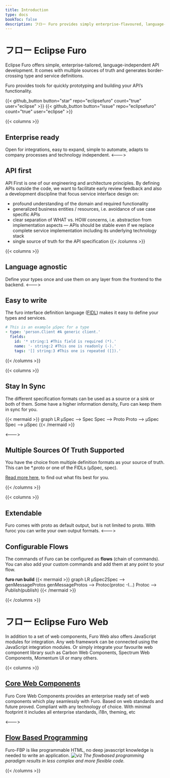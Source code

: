 ```yaml
---
title: Introduction
type: docs
bookToc: false
description: フロー Furo provides simply enterprise-flavoured, language-agnostic API development.
---
```


# フロー Eclipse Furo
Eclipse Furo offers simple, enterprise-tailored, language-independent API development. 
It comes with multiple sources of truth and generates border-crossing type and service definitions.

Furo provides tools for quickly prototyping and building your API’s functionality.

{{< github_button button="star" repo="eclipsefuro" count="true" user="eclipse" >}}
{{< github_button button="issue" repo="eclipsefuro" count="true" user="eclipse" >}}

{{< columns >}}
## Enterprise ready
Open for integrations, easy to expand, simple to automate, adapts to company processes and technology independent.
<--->
## API first
API First is one of our engineering and architecture principles. By defining APIs outside the code, 
we want to facilitate early review feedback and also a development discipline that focus service interface design on:
- profound understanding of the domain and required functionality
- generalized business entities / resources, i.e. avoidance of use case specific APIs
- clear separation of WHAT vs. HOW concerns, i.e. abstraction from implementation aspects — APIs should be stable even if we replace complete service implementation including its underlying technology stack
- single source of truth for the API specification
{{< /columns >}}

{{< columns >}}
## Language agnostic
Define your types once and use them on any layer from the frontend to the backend.
<--->
## Easy to write
The furo interface definition language ([FIDL](https://fidl.furo.pro)) makes it easy to define your types and services.

```yaml
# This is an example µSpec for a type
- type: 'person.Client #A generic client.'
  fields:
    id: '* string:1 #This field is required (*).'
    name: '- string:2 #This one is readonly (-).'
    tags: '[] string:3 #This one is repeated ([]).'
```
{{< /columns >}}


{{< columns >}}
## Stay In Sync

The different specification formats can be used as a source or a sink or both of them. Some have a higher information 
density, Furo can keep them in sync for you.

{{< mermaid >}}
graph LR
µSpec --> Spec
Spec --> Proto
Proto --> µSpec
Spec --> µSpec
{{< /mermaid >}}


<--->

## Multiple Sources Of Truth Supported
You have the choice from multiple definition formats as your source of truth.
This can be *.proto or one of the FIDLs (µSpec, spec). 

[Read more here](/docs/sourceoftruth/), to find out what fits best for you.

{{< /columns >}}

{{< columns >}}
## Extendable
Furo comes with proto as default output, but is not limited to proto. With furoc you can write your own output formats.
<--->
## Configurable Flows
The commands of Furo can be configured as **flows** (chain of commands). You can also add your custom commands and 
add them at any point to your flow. 

**furo run build**
{{< mermaid >}}
graph LR
µSpec2Spec --> genMessageProtos
genMessageProtos --> Protoc(protoc -I...)
Protoc --> Publish(publish)
{{< /mermaid >}}

{{< /columns >}}

# フロー Eclipse Furo Web
In addition to a set of web components, Furo Web also offers JavaScript modules for integration.
Any web framework can be connected using the JavaScript integration modules. Or simply integrate your favourite
web component library such as Carbon Web Components, Spectrum Web Components, Momentum UI or many others.

{{< columns >}}

## [Core Web Components](https://web-components.furo.pro)
Furo Core Web Components provides an enterprise ready set of web components which play seamlessly with Furo. 
Based on web standards and future proved. Compliant with any technology of choice. With minimal footprint it includes all enterprise standards, i18n, theming, etc

<--->

## [Flow Based Programming](https://fbp.furo.pro)
Furo-FBP is like programmable HTML, no deep javascript knowledge is needed to write an application.
![viz](/viz.png)
*The flowbased programming paradigm results in less complex and more flexible code.*

{{< /columns >}}
